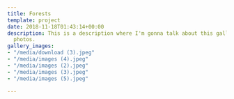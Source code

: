 ```yaml
---
title: Forests
template: project
date: 2018-11-18T01:43:14+00:00
description: This is a description where I'm gonna talk about this gallery of forest
  photos.
gallery_images:
- "/media/download (3).jpeg"
- "/media/images (4).jpeg"
- "/media/images (2).jpeg"
- "/media/images (3).jpeg"
- "/media/images (5).jpeg"

---
```

